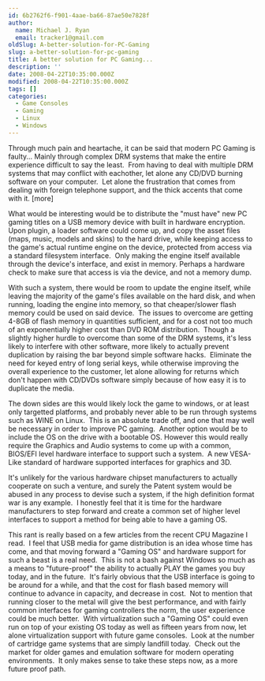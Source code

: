 ```yaml
---
id: 6b2762f6-f901-4aae-ba66-87ae50e7828f
author:
  name: Michael J. Ryan
  email: tracker1@gmail.com
oldSlug: A-better-solution-for-PC-Gaming
slug: a-better-solution-for-pc-gaming
title: A better solution for PC Gaming...
description: ''
date: 2008-04-22T10:35:00.000Z
modified: 2008-04-22T10:35:00.000Z
tags: []
categories:
  - Game Consoles
  - Gaming
  - Linux
  - Windows
---
```


<p>Through much pain and heartache, it can be said that modern PC Gaming is faulty... Mainly through complex DRM systems that make the entire experience difficult to say the least.&#xA0; From having to deal with multiple DRM systems that may conflict with eachother, let alone any CD/DVD burning software on your computer.&#xA0; Let alone the frustration that comes from dealing with foreign telephone support, and the thick accents that come with it. [more]</p>
<p>What would be interesting would be to distribute the &quot;must have&quot; new PC gaming titles on a USB memory device with built in hardware encryption.&#xA0; Upon plugin, a loader software could come up, and copy the asset files (maps, music, models and skins) to the hard drive, while keeping access to the game&apos;s actual runtime engine on the device, protected from access via a standard filesystem interface.&#xA0; Only making the engine itself available through the device&apos;s interface, and exist in memory. Perhaps a hardware check to make sure that access is via the device, and not a memory dump.</p>
<p>With such a system, there would be room to update the engine itself, while leaving the majority of the game&apos;s files available on the hard disk, and when running, loading the engine into memory, so that cheaper/slower flash memory could be used on said device.&#xA0; The issues to overcome are getting 4-8GB of flash memory in quantities sufficient, and for a cost not too much of an exponentially higher cost than DVD ROM distribution.&#xA0; Though a slightly higher hurdle to overcome than some of the DRM systems, it&apos;s less likely to interfere with other software, more likely to actually prevent duplication by raising the bar beyond simple software hacks.&#xA0; Eliminate the need for keyed entry of long serial keys, while otherwise improving the overall experience to the customer, let alone allowing for returns which don&apos;t happen with CD/DVDs software simply because of how easy it is to duplicate the media.</p>
<p>The down sides are this would likely lock the game to windows, or at least only targetted platforms, and probably never able to be run through systems such as WINE on Linux.&#xA0; This is an absolute trade off, and one that may well be necessary in order to improve PC gaming.&#xA0; Another option would be to include the OS on the drive with a bootable OS. However this would really require the Graphics and Audio systems to come up with a common, BIOS/EFI level hardware interface to support such a system.&#xA0; A new VESA-Like standard of hardware supported interfaces for graphics and 3D.</p>
<p>It&apos;s unlikely for the various hardware chipset manufacturers to actually cooperate on such a venture, and surely the Patent system would be abused in any process to devise such a system, if the high definition format war is any example.&#xA0; I honestly feel that it is time for the hardware manufacturers to step forward and create a common set of higher level interfaces to support a method for being able to have a gaming OS.</p>
<p>This rant is really based on a few articles from the recent CPU Magazine I read.&#xA0; I feel that USB media for game distribution is an idea whose time has come, and that moving forward a &quot;Gaming OS&quot; and hardware support for such a beast is a real need.&#xA0; This is not a bash against Windows so much as a means to &quot;future-proof&quot; the ability to actually PLAY the games you buy today, and in the future.&#xA0; It&apos;s fairly obvious that the USB interface is going to be around for a while, and that the cost for flash based memory will continue to advance in capacity, and decrease in cost.&#xA0; Not to mention that running closer to the metal will give the best performance, and with fairly common interfaces for gaming controllers the norm, the user experience could be much better.&#xA0; With virtualization such a &quot;Gaming OS&quot; could even run on top of your existing OS today as well as fifteen years from now, let alone virtualization support with future game consoles.&#xA0; Look at the number of cartridge game systems that are simply landfill today.&#xA0; Check out the market for older games and emulation software for modern operating environments.&#xA0; It only makes sense to take these steps now, as a more future proof path.</p>